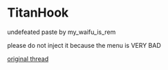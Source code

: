 # TitanHook
undefeated paste by my_waifu_is_rem

please do not inject it because the menu is VERY BAD

[original thread](https://www.unknowncheats.me/forum/cs-go-releases/217585-titan-hook.html)
